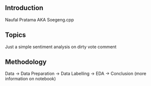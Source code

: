## Introduction 
Naufal Pratama AKA Soegeng.cpp

## Topics
Just a simple sentiment analysis on dirty vote comment

## Methodology 
Data -> Data Preparation -> Data Labelling -> EDA -> Conclusion (more information on notebook)